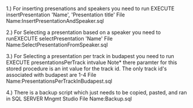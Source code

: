 1.) For inserting presenations and speakers you need to run EXECUTE insertPresentation 'Name', 'Presentation title'
	File Name:InsertPresentationAndSpeaker.sql
	
2.) For Selecting a presentation based on a speaker you need to runEXECUTE selectPresentation 'Name'
	File Name:SelectPresentationFromSpeaker.sql
	
3.) For Selecting a presentation per track in budapest you need to run EXECUTE presentationsPerTrack intvalue
	Note* there paramter for this stored procedure is an int value for the track id. 
	The only track id's associated with budapest are 1-4
	File Name:PresentationsPerTrackInBudapest.sql
	
4.) There is a backup script which just needs to be copied, pasted, and ran in SQL SERVER Mngmt Studio
	File Name:Backup.sql
	
